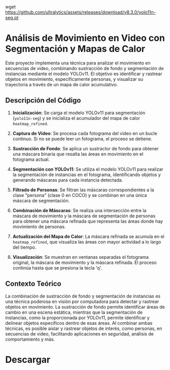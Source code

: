 wget https://github.com/ultralytics/assets/releases/download/v8.3.0/yolo11n-seg.pt

# Análisis de Movimiento en Video con Segmentación y Mapas de Calor

Este proyecto implementa una técnica para analizar el movimiento en secuencias de video, combinando sustracción de fondo y segmentación de instancias mediante el modelo YOLOv11. El objetivo es identificar y rastrear objetos en movimiento, específicamente personas, y visualizar su trayectoria a través de un mapa de calor acumulativo.

## Descripción del Código

1. **Inicialización**: Se carga el modelo YOLOv11 para segmentación (`yolo11n-seg`) y se inicializa el acumulador del mapa de calor `heatmap_refined`.

2. **Captura de Video**: Se procesa cada fotograma del video en un bucle continuo. Si no se puede leer un fotograma, el proceso se detiene.

3. **Sustracción de Fondo**: Se aplica un sustractor de fondo para obtener una máscara binaria que resalta las áreas en movimiento en el fotograma actual.

4. **Segmentación con YOLOv11**: Se utiliza el modelo YOLOv11 para realizar la segmentación de instancias en el fotograma, identificando objetos y generando máscaras para cada instancia detectada.

5. **Filtrado de Personas**: Se filtran las máscaras correspondientes a la clase "persona" (clase 0 en COCO) y se combinan en una única máscara de segmentación.

6. **Combinación de Máscaras**: Se realiza una intersección entre la máscara de movimiento y la máscara de segmentación de personas para obtener una máscara refinada que representa las áreas donde hay movimiento de personas.

7. **Actualización del Mapa de Calor**: La máscara refinada se acumula en el `heatmap_refined`, que visualiza las áreas con mayor actividad a lo largo del tiempo.

8. **Visualización**: Se muestran en ventanas separadas el fotograma original, la máscara de movimiento y la máscara refinada. El proceso continúa hasta que se presiona la tecla 'q'.

## Contexto Teórico

La combinación de sustracción de fondo y segmentación de instancias es una técnica poderosa en visión por computadora para detectar y rastrear objetos en movimiento. La sustracción de fondo permite identificar áreas de cambio en una escena estática, mientras que la segmentación de instancias, como la proporcionada por YOLOv11, permite identificar y delinear objetos específicos dentro de esas áreas. Al combinar ambas técnicas, es posible aislar y rastrear objetos de interés, como personas, en secuencias de video, facilitando aplicaciones en seguridad, análisis de comportamiento y más.


# Descargar 